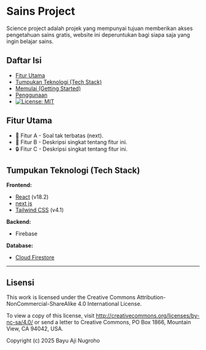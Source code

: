 # Sains Project
Science project adalah projek yang mempunyai tujuan memberikan akses pengetahuan sains gratis, website ini deperuntukan bagi siapa saja yang ingin belajar sains.


##  Daftar Isi
* [Fitur Utama]()
* [Tumpukan Teknologi (Tech Stack)]()
* [Memulai (Getting Started)]()
* [Penggunaan]()
* [![License: MIT](https://img.shields.io/badge/License-MIT-yellow.svg)](https://opensource.org/licenses/MIT)

## Fitur Utama
- 🚀 Fitur A - Soal tak terbatas (next).
- 🎨 Fitur B - Deskripsi singkat tentang fitur ini.
- 🔒 Fitur C - Deskripsi singkat tentang fitur ini.

## Tumpukan Teknologi (Tech Stack)
**Frontend:**
- [React](https://reactjs.org/) (v18.2)
- [next js](https://nextjs.org/) 
- [Tailwind CSS](https://tailwindcss.com/) (v4.1)

**Backend:**
- Firebase

**Database:**
- [Cloud Firestore](https://firebase.google.com/docs/firestore)

---

## Lisensi

This work is licensed under the Creative Commons Attribution-NonCommercial-ShareAlike 4.0 International License.

To view a copy of this license, visit http://creativecommons.org/licenses/by-nc-sa/4.0/ or send a letter to Creative Commons, PO Box 1866, Mountain View, CA 94042, USA.

Copyright (c) 2025 Bayu Aji Nugroho